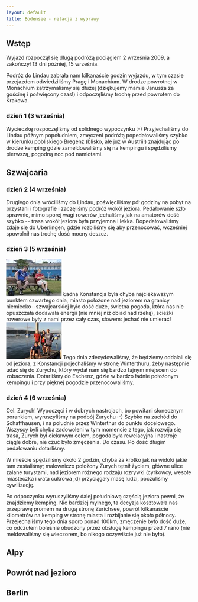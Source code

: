 ```yaml
---
layout: default
title: Bodensee - relacja z wyprawy
---
```


## Wstęp
Wyjazd rozpoczął się długą podróżą pociągiem 2 września 2009, a zakończył 13 dni
później, 15 września.

Podróż do Lindau zabrała nam kilkanaście godzin wyjazdu, w tym czasie przejazdem
odwiedziliśmy Pragę i Monachium. W drodze powrotnej w Monachium zatrzymaliśmy
się dłużej (dziękujemy mamie Janusza za gościnę i poświęcony czas!) i
odpoczęliśmy trochę przed powrotem do Krakowa.

### dzień 1 (3 września)
Wycieczkę rozpoczęliśmy od solidnego wypoczynku :-) Przyjechaliśmy do Lindau
późnym popołudniem, zmęczeni podróżą popedałowaliśmy szybko w kierunku
pobliskiego Bregenz (blisko, ale już w Austrii!) znajdując po drodze kemping gdzie
zameldowaliśmy się na kempingu i spędziliśmy pierwszą, pogodną noc pod namiotami.

## Szwajcaria

### dzień 2 (4 września)
Drugiego dnia wróciliśmy do Lindau, poświęciliśmy pół godziny na pobyt na przystani i
fotografie i zaczęliśmy podróż wokół jeziora. Pedałowanie szło sprawnie, mimo
sporej wagi rowerów jechaliśmy jak na amatorów dość szybko -- trasa wokół
jeziora była przyjemna i lekka. Dopedałowaliśmy zdaje się do Uberlingen, gdzie
rozbiliśmy się aby przenocować, wcześniej spowolnił nas trochę dość mocny
deszcz.

### dzień 3 (5 września)
<a href="./images/bodensee/05_01.jpg"><img src="./images/bodensee/05_01_thumb.jpg" class="left" /></a>
Ładna Konstancja była chyba najciekawszym punktem czwartego dnia, miasto
położone nad jeziorem na granicy niemiecko--szwajcarskiej było dość duże, świetna
pogoda, która nas nie opuszczała dodawała energii (nie mniej niż obiad nad rzeką),
ścieżki rowerowe były z nami przez cały czas, słowem: jechać nie umierać!
<a href="./images/bodensee/05_02.jpg"><img src="./images/bodensee/05_02_thumb.jpg" class="right" /></a>
Tego dnia zdecydowaliśmy, że będziemy oddalali się od jeziora, z Konstancji pojechaliśmy
w stronę Winterthuru, żeby następnie udać się do Zurychu, który wydał nam się
bardzo fajnym miejscem do zobaczenia.  Dotarliśmy do Eschenz, gdzie w bardzo ładnie
położonym kempingu i przy pięknej pogodzie przenocowaliśmy.

### dzień 4 (6 września)
Cel: Zurych! Wypoczęci i w dobrych nastrojach, bo powitani słonecznym porankiem,
wyruszyliśmy na podbój Zurychu :-) Szybko na zachód do Schaffhausen, i na
południe przez Winterthur do punktu docelowego. Wszyscy byli chyba zadowoleni w
tym momencie z tego, jak rozwija się trasa, Zurych był ciekawym celem, pogoda była
rewelacyjna i nastroje ciągle dobre, nie czuć było zmęczenia. Do czasu. Po dość
długim pedałowaniu dotarliśmy.

W mieście spędziliśmy około 2 godzin, chyba za krótko jak na widoki jakie tam
zastaliśmy; malowniczo położony Zurych tętnił życiem, główne ulice zalane
turystami, nad jeziorem różnego rodzaju rozrywki (cyrkowcy, wesołe miasteczka i
wata cukrowa ;d) przyciągały masę ludzi, poczuliśmy cywilizację.

Po odpoczynku wyruszyliśmy dalej południową częścią jeziora pewni, że znajdziemy
kemping. Nic bardziej mylnego, ta decyzja kosztowała nas przeprawę promem na
drugą stronę Zurichsee, powrót kilkanaście kilometrów na kemping w stronę
miasta i rozbijanie się około północy. Przejechaliśmy tego dnia sporo ponad
100km, zmęczenie było dość duże, co odczułem boleśnie obudzony przez obsługę
kempingu przed 7 rano (nie meldowaliśmy się wieczorem, bo nikogo oczywiście już
nie było).

## Alpy

## Powrót nad jezioro

## Berlin
